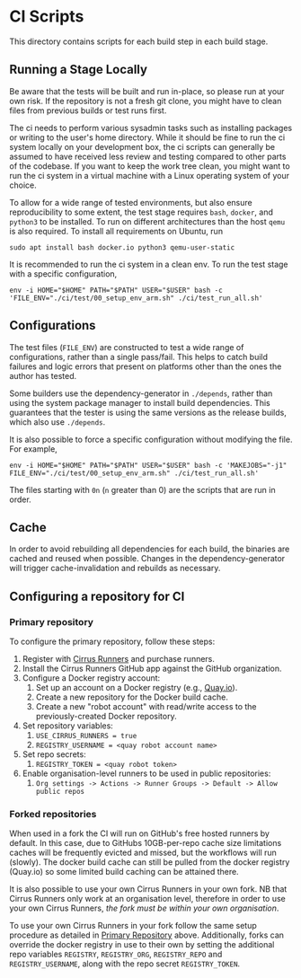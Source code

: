 # CI Scripts

This directory contains scripts for each build step in each build stage.

## Running a Stage Locally

Be aware that the tests will be built and run in-place, so please run at your own risk.
If the repository is not a fresh git clone, you might have to clean files from previous builds or test runs first.

The ci needs to perform various sysadmin tasks such as installing packages or writing to the user's home directory.
While it should be fine to run
the ci system locally on your development box, the ci scripts can generally be assumed to have received less review and
testing compared to other parts of the codebase. If you want to keep the work tree clean, you might want to run the ci
system in a virtual machine with a Linux operating system of your choice.

To allow for a wide range of tested environments, but also ensure reproducibility to some extent, the test stage
requires `bash`, `docker`, and `python3` to be installed. To run on different architectures than the host `qemu` is also required. To install all requirements on Ubuntu, run

```
sudo apt install bash docker.io python3 qemu-user-static
```

It is recommended to run the ci system in a clean env. To run the test stage
with a specific configuration,

```
env -i HOME="$HOME" PATH="$PATH" USER="$USER" bash -c 'FILE_ENV="./ci/test/00_setup_env_arm.sh" ./ci/test_run_all.sh'
```

## Configurations

The test files (`FILE_ENV`) are constructed to test a wide range of
configurations, rather than a single pass/fail. This helps to catch build
failures and logic errors that present on platforms other than the ones the
author has tested.

Some builders use the dependency-generator in `./depends`, rather than using
the system package manager to install build dependencies. This guarantees that
the tester is using the same versions as the release builds, which also use
`./depends`.

It is also possible to force a specific configuration without modifying the
file. For example,

```
env -i HOME="$HOME" PATH="$PATH" USER="$USER" bash -c 'MAKEJOBS="-j1" FILE_ENV="./ci/test/00_setup_env_arm.sh" ./ci/test_run_all.sh'
```

The files starting with `0n` (`n` greater than 0) are the scripts that are run
in order.

## Cache

In order to avoid rebuilding all dependencies for each build, the binaries are
cached and reused when possible. Changes in the dependency-generator will
trigger cache-invalidation and rebuilds as necessary.

## Configuring a repository for CI

### Primary repository

To configure the primary repository, follow these steps:

1. Register with [Cirrus Runners](https://cirrus-runners.app/) and purchase runners.
2. Install the Cirrus Runners GitHub app against the GitHub organization.
3. Configure a Docker registry account:
   1. Set up an account on a Docker registry (e.g., [Quay.io](https://quay.io/)).
   2. Create a new repository for the Docker build cache.
   3. Create a new "robot account" with read/write access to the previously-created Docker repository.
4. Set repository variables:
   1. `USE_CIRRUS_RUNNERS = true`
   2. `REGISTRY_USERNAME = <quay robot account name>`
5. Set repo secrets:
   1. `REGISTRY_TOKEN = <quay robot token>`
6. Enable organisation-level runners to be used in public repositories:
   1. `Org settings -> Actions -> Runner Groups -> Default -> Allow public repos`

### Forked repositories

When used in a fork the CI will run on GitHub's free hosted runners by default.
In this case, due to GitHubs 10GB-per-repo cache size limitations caches will be frequently evicted and missed, but the workflows will run (slowly).
The docker build cache can still be pulled from the docker registry (Quay.io) so some limited build caching can be attained there.

It is also possible to use your own Cirrus Runners in your own fork.
NB that Cirrus Runners only work at an organisation level, therefore in order to use your own Cirrus Runners, *the fork must be within your own organisation*.

To use your own Cirrus Runners in your fork follow the same setup procedure as detailed in [Primary Repository](#primary-repository) above.
Additionally, forks can override the docker registry in use to their own by setting the additional repo variables `REGISTRY`, `REGISTRY_ORG`, `REGISTRY_REPO` and `REGISTRY_USERNAME`, along with the repo secret `REGISTRY_TOKEN`.
